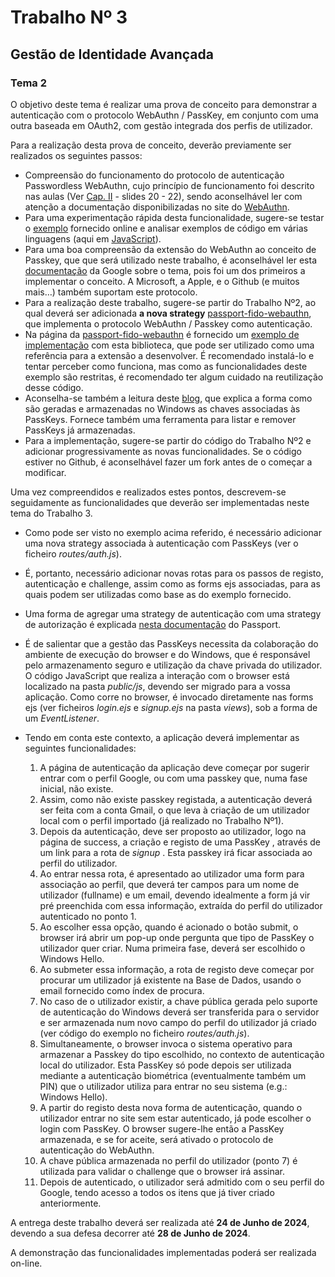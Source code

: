 # Trabalho Nº 3

## Gestão de Identidade Avançada

### Tema 2

O objetivo deste tema é realizar uma prova de conceito para demonstrar a autenticação com
o protocolo WebAuthn / PassKey, em conjunto com uma outra baseada em OAuth2, com
gestão integrada dos perfis de utilizador.

Para a realização desta prova de conceito, deverão previamente ser realizados os seguintes
passos:

- Compreensão do funcionamento do protocolo de autenticação Passwordless
WebAuthn, cujo princípio de funcionamento foi descrito nas aulas (Ver [Cap. II](https://moodle.ensinolusofona.pt/pluginfile.php/829828/mod_resource/content/0/IM-02-IdMgmt.pdf) - slides
20 - 22), sendo aconselhável ler com atenção a documentação disponibilizadas no
site do [WebAuthn](https://webauthn.guide/).
- Para uma experimentação rápida desta funcionalidade, sugere-se testar o [exemplo](https://webauthn.io/)
fornecido online e analisar exemplos de código em várias linguagens (aqui em
[JavaScript](https://github.com/fido-alliance/webauthn-demo)).
- Para uma boa compreensão da extensão do WebAuthn ao conceito de Passkey, que
que será utilizado neste trabalho, é aconselhável ler esta [documentação](https://developers.google.com/identity/passkeys?hl=pt-br) da Google
sobre o tema, pois foi um dos primeiros a implementar o conceito. A Microsoft, a
Apple, e o Github (e muitos mais…) também suportam este protocolo.
- Para a realização deste trabalho, sugere-se partir do Trabalho Nº2, ao qual deverá
ser adicionada **a nova strategy** [passport-fido-webauthn](https://www.passportjs.org/packages/passport-fido2-webauthn/), que implementa o protocolo
WebAuthn / Passkey como autenticação.
- Na página da [passport-fido-webauthn](https://www.passportjs.org/packages/passport-fido2-webauthn/) é fornecido um [exemplo de implementação](https://github.com/passport/todos-express-webauthn/tree/master)
com esta biblioteca, que pode ser utilizado como uma referência para a extensão a
desenvolver. É recomendado instalá-lo e tentar perceber como funciona, mas como
as funcionalidades deste exemplo são restritas, é recomendado ter algum cuidado na
reutilização desse código.
- Aconselha-se também a leitura deste [blog](https://www.corbado.com/blog/how-to-delete-passkeys-windows-10), que explica a forma como são geradas e
armazenadas no Windows as chaves associadas às PassKeys. Fornece também
uma ferramenta para listar e remover PassKeys já armazenadas.
- Para a implementação, sugere-se partir do código do Trabalho Nº2 e adicionar
progressivamente as novas funcionalidades. Se o código estiver no Github, é
aconselhável fazer um fork antes de o começar a modificar.

Uma vez compreendidos e realizados estes pontos, descrevem-se seguidamente as
funcionalidades que deverão ser implementadas neste tema do Trabalho 3.

- Como pode ser visto no exemplo acima referido, é necessário adicionar uma nova
strategy associada à autenticação com PassKeys (ver o ficheiro *routes/auth.js*).
- É, portanto, necessário adicionar novas rotas para os passos de registo, autenticação
e challenge, assim como as forms ejs associadas, para as quais podem ser utilizadas
como base as do exemplo fornecido.
- Uma forma de agregar uma strategy de autenticação com uma strategy de
autorização é explicada [nesta documentação](https://www.passportjs.org/concepts/delegated-authorization/) do Passport.
- É de salientar que a gestão das PassKeys necessita da colaboração do ambiente de
execução do browser e do Windows, que é responsável pelo armazenamento seguro
e utilização da chave privada do utilizador. O código JavaScript que realiza a
interação com o browser está localizado na pasta *public/js*, devendo ser migrado
para a vossa aplicação. Como corre no browser, é invocado diretamente nas forms
ejs (ver ficheiros *login.ejs* e *signup.ejs* na pasta *views*), sob a forma de um
*EventListener*.
- Tendo em conta este contexto, a aplicação deverá implementar as seguintes
funcionalidades:

  1. A página de autenticação da aplicação deve começar por sugerir entrar com o
perfil Google, ou com uma passkey que, numa fase inicial, não existe.
  2. Assim, como não existe passkey registada, a autenticação deverá ser feita
com a conta Gmail, o que leva à criação de um utilizador local com o perfil
importado (já realizado no Trabalho Nº1).
  3. Depois da autenticação, deve ser proposto ao utilizador, logo na página de
success, a criação e registo de uma PassKey , através de um link para a rota
de *signup* . Esta passkey irá ficar associada ao perfil do utilizador.
  4. Ao entrar nessa rota, é apresentado ao utilizador uma form para associação
ao perfil, que deverá ter campos para um nome de utilizador (fullname) e um
email, devendo idealmente a form já vir pré preenchida com essa informação,
extraída do perfil do utilizador autenticado no ponto 1.
  5. Ao escolher essa opção, quando é acionado o botão submit, o browser irá
abrir um pop-up onde pergunta que tipo de PassKey o utilizador quer criar.
Numa primeira fase, deverá ser escolhido o Windows Hello.
  6. Ao submeter essa informação, a rota de registo deve começar por procurar um
utilizador já existente na Base de Dados, usando o email fornecido como índex
de procura.
  7. No caso de o utilizador existir, a chave pública gerada pelo suporte de
autenticação do Windows deverá ser transferida para o servidor e ser
armazenada num novo campo do perfil do utilizador já criado (ver código do
exemplo no ficheiro *routes/auth.js*).
  8. Simultaneamente, o browser invoca o sistema operativo para armazenar a
Passkey do tipo escolhido, no contexto de autenticação local do utilizador.
Esta PassKey só pode depois ser utilizada mediante a autenticação biométrica
(eventualmente também um PIN) que o utilizador utiliza para entrar no seu
sistema (e.g.: Windows Hello).
  9. A partir do registo desta nova forma de autenticação, quando o utilizador
entrar no site sem estar autenticado, já pode escolher o login com PassKey. O
browser sugere-lhe então a PassKey armazenada, e se for aceite, será ativado
o protocolo de autenticação do WebAuthn.
  10. A chave pública armazenada no perfil do utilizador (ponto 7) é utilizada para
validar o challenge que o browser irá assinar.
  11. Depois de autenticado, o utilizador será admitido com o seu perfil do Google,
tendo acesso a todos os itens que já tiver criado anteriormente.

A entrega deste trabalho deverá ser realizada até **24 de Junho de 2024**, devendo a sua
defesa decorrer até **28 de Junho de 2024**.
 
A demonstração das funcionalidades implementadas poderá ser realizada on-line.
